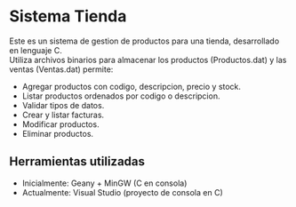 # Sistema Tienda

Este es un sistema de gestion de productos para una tienda, desarrollado en lenguaje C.  
Utiliza archivos binarios para almacenar los productos (Productos.dat) y las ventas (Ventas.dat) permite:

- Agregar productos con codigo, descripcion, precio y stock.
- Listar productos ordenados por codigo o descripcion.
- Validar tipos de datos.
- Crear y listar facturas.
- Modificar productos.
- Eliminar productos.


## Herramientas utilizadas

- Inicialmente: Geany + MinGW (C en consola)
- Actualmente: Visual Studio (proyecto de consola en C)

 


